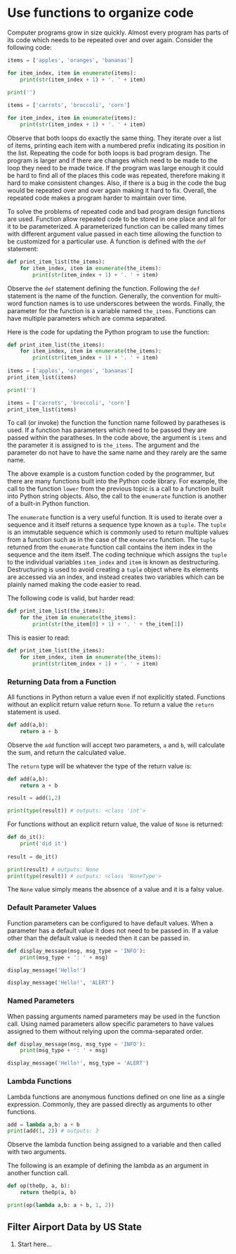 # Use functions to organize code

Computer programs grow in size quickly. Almost every program has parts of its code which needs to be repeated over and over again. Consider the following code:

```python
items = ['apples', 'oranges', 'bananas']

for item_index, item in enumerate(items):
    print(str(item_index + 1) + '. ' + item)
    
print('')

items = ['carrots', 'broccoli', 'corn']

for item_index, item in enumerate(items):
    print(str(item_index + 1) + '. ' + item)
```

Observe that both loops do exactly the same thing. They iterate over a list of items, printing each item with a numbered prefix indicating its position in the list. Repeating the code for both loops is bad program design. The program is larger and if there are changes which need to be made to the loop they need to be made twice. If the program was large enough it could be hard to find all of the places this code was repeated, therefore making it hard to make consistent changes. Also, if there is a bug in the code the bug would be repeated over and over again making it hard to fix. Overall, the repeated code makes a program harder to maintain over time.

To solve the problems of repeated code and bad program design functions are used. Function allow repeated code to be stored in one place and all for it to be parameterized. A parameterized function can be called many times with different argument value passed in each time allowing the function to be customized for a particular use. A function is defined with the `def` statement:

```python
def print_item_list(the_items):
    for item_index, item in enumerate(the_items):
        print(str(item_index + 1) + '. ' + item)
```

Observe the `def` statement defining the function. Following the `def` statement is the name of the function. Generally, the convention for multi-word function names is to use underscores between the words. Finally, the parameter for the function is a variable named `the_items`. Functions can have multiple parameters which are comma separated.

Here is the code for updating the Python program to use the function:

```python
def print_item_list(the_items):
    for item_index, item in enumerate(the_items):
        print(str(item_index + 1) + '. ' + item)
    
items = ['apples', 'oranges', 'bananas']
print_item_list(items)

print('')

items = ['carrots', 'broccoli', 'corn']
print_item_list(items)
```

To call (or invoke) the function the function name followed by paratheses is used. If a function has parameters which need to be passed they are passed within the paratheses. In the code above, the argument is `items` and the parameter it is assigned to is `the_items`. The argument and the parameter do not have to have the same name and they rarely are the same name.

The above example is a custom function coded by the programmer, but there are many functions built into the Python code library. For example, the call to the function `lower` from the previous topic is a call to a function built into Python string objects. Also, the call to the `enumerate` function is another of a built-in Python function.

The `enumerate` function is a very useful function. It is used to iterate over a sequence and it itself returns a sequence type known as a `tuple`. The `tuple` is an immutable sequence which is commonly used to return multiple values from a function such as in the case of the `enumerate` function. The `tuple` returned from the `enumerate` function call contains the item index in the sequence and the item itself. The coding technique which assigns the `tuple` to the individual variables `item_index` and `item` is known as destructuring. Destructuring is used to avoid creating a `tuple` object where its elements are accessed via an index, and instead creates two variables which can be plainly named making the code easier to read.

The following code is valid, but harder read:

```python
def print_item_list(the_items):
    for the_item in enumerate(the_items):
        print(str(the_item[0] + 1) + '. ' + the_item[1])
```

This is easier to read:

```python
def print_item_list(the_items):
    for item_index, item in enumerate(the_items):
        print(str(item_index + 1) + '. ' + item)
```

### Returning Data from a Function

All functions in Python return a value even if not explicitly stated. Functions without an explicit return value return `None`. To return a value the `return` statement is used.

```python
def add(a,b):
    return a + b
```

Observe the `add` function will accept two parameters, `a` and `b`, will calculate the sum, and return the calculated value.

The `return` type will be whatever the type of the return value is:

```python
def add(a,b):
    return a + b

result = add(1,2)

print(type(result)) # outputs: <class 'int'>
```

For functions without an explicit return value, the value of `None` is returned:

```python
def do_it():
    print('did it')
    
result = do_it()

print(result) # outputs: None
print(type(result)) # outputs: <class 'NoneType'>
```

The `None` value simply means the absence of a value and it is a falsy value.

### Default Parameter Values

Function parameters can be configured to have default values. When a parameter has a default value it does not need to be passed in. If a value other than the default value is needed then it can be passed in.

```python
def display_message(msg, msg_type = 'INFO'):
    print(msg_type + ': ' + msg)

display_message('Hello!')

display_message('Hello!', 'ALERT')
```

### Named Parameters

When passing arguments named parameters may be used in the function call. Using named parameters allow specific parameters to have values assigned to them without relying upon the comma-separated order.

```python
def display_message(msg, msg_type = 'INFO'):
    print(msg_type + ': ' + msg)

display_message('Hello!', msg_type = 'ALERT')
```

### Lambda Functions

Lambda functions are anonymous functions defined on one line as a single expression. Commonly, they are passed directly as arguments to other functions.

```python
add = lambda a,b: a + b
print(add(1, 2)) # outputs: 3
```

Observe the lambda function being assigned to a variable and then called with two arguments.

The following is an example of defining the lambda as an argument in another function call.

```python
def op(theOp, a, b):
    return theOp(a, b)

print(op(lambda a,b: a + b, 1, 2))
```

## Filter Airport Data by US State

1. Start here...